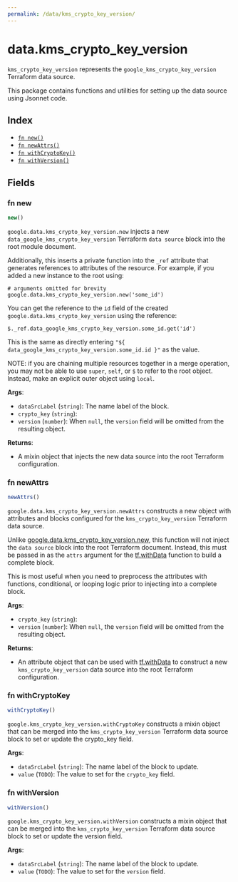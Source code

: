 ```yaml
---
permalink: /data/kms_crypto_key_version/
---
```


# data.kms_crypto_key_version

`kms_crypto_key_version` represents the `google_kms_crypto_key_version` Terraform data source.



This package contains functions and utilities for setting up the data source using Jsonnet code.


## Index

* [`fn new()`](#fn-new)
* [`fn newAttrs()`](#fn-newattrs)
* [`fn withCryptoKey()`](#fn-withcryptokey)
* [`fn withVersion()`](#fn-withversion)

## Fields

### fn new

```ts
new()
```


`google.data.kms_crypto_key_version.new` injects a new `data_google_kms_crypto_key_version` Terraform `data source`
block into the root module document.

Additionally, this inserts a private function into the `_ref` attribute that generates references to attributes of the
resource. For example, if you added a new instance to the root using:

    # arguments omitted for brevity
    google.data.kms_crypto_key_version.new('some_id')

You can get the reference to the `id` field of the created `google.data.kms_crypto_key_version` using the reference:

    $._ref.data_google_kms_crypto_key_version.some_id.get('id')

This is the same as directly entering `"${ data_google_kms_crypto_key_version.some_id.id }"` as the value.

NOTE: if you are chaining multiple resources together in a merge operation, you may not be able to use `super`, `self`,
or `$` to refer to the root object. Instead, make an explicit outer object using `local`.

**Args**:
  - `dataSrcLabel` (`string`): The name label of the block.
  - `crypto_key` (`string`): 
  - `version` (`number`):  When `null`, the `version` field will be omitted from the resulting object.

**Returns**:
- A mixin object that injects the new data source into the root Terraform configuration.


### fn newAttrs

```ts
newAttrs()
```


`google.data.kms_crypto_key_version.newAttrs` constructs a new object with attributes and blocks configured for the `kms_crypto_key_version`
Terraform data source.

Unlike [google.data.kms_crypto_key_version.new](#fn-kmscryptokeyversionnew), this function will not inject the `data source`
block into the root Terraform document. Instead, this must be passed in as the `attrs` argument for the
[tf.withData](https://github.com/tf-libsonnet/core/tree/main/docs#fn-withdata) function to build a complete block.

This is most useful when you need to preprocess the attributes with functions, conditional, or looping logic prior to
injecting into a complete block.

**Args**:
  - `crypto_key` (`string`): 
  - `version` (`number`):  When `null`, the `version` field will be omitted from the resulting object.

**Returns**:
  - An attribute object that can be used with [tf.withData](https://github.com/tf-libsonnet/core/tree/main/docs#fn-withdata) to construct a new `kms_crypto_key_version` data source into the root Terraform configuration.


### fn withCryptoKey

```ts
withCryptoKey()
```

`google.kms_crypto_key_version.withCryptoKey` constructs a mixin object that can be merged into the `kms_crypto_key_version`
Terraform data source block to set or update the crypto_key field.



**Args**:
  - `dataSrcLabel` (`string`): The name label of the block to update.
  - `value` (`TODO`): The value to set for the `crypto_key` field.


### fn withVersion

```ts
withVersion()
```

`google.kms_crypto_key_version.withVersion` constructs a mixin object that can be merged into the `kms_crypto_key_version`
Terraform data source block to set or update the version field.



**Args**:
  - `dataSrcLabel` (`string`): The name label of the block to update.
  - `value` (`TODO`): The value to set for the `version` field.
